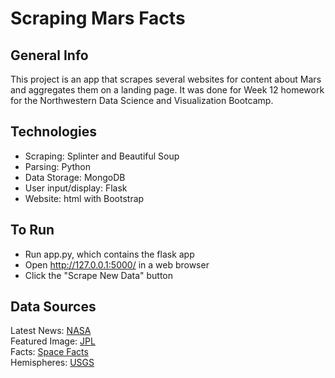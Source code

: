 # Scraping Mars Facts

## General Info

This project is an app that scrapes several websites for content about Mars and aggregates them on a landing page. It was done for Week 12 homework for the Northwestern Data Science and Visualization Bootcamp.

## Technologies

* Scraping: Splinter and Beautiful Soup
* Parsing: Python
* Data Storage: MongoDB
* User input/display: Flask
* Website: html with Bootstrap

## To Run

* Run app.py, which contains the flask app
* Open http://127.0.0.1:5000/ in a web browser
* Click the "Scrape New Data" button

## Data Sources

Latest News: [NASA](https://mars.nasa.gov/news/)<br>
Featured Image: [JPL](https://data-class-jpl-space.s3.amazonaws.com/JPL_Space/index.html)<br>
Facts: [Space Facts](https://space-facts.com/mars/)<br>
Hemispheres: [USGS](https://astrogeology.usgs.gov/search/results?q=hemisphere+enhanced&k1=target&v1=Mars)<br>
